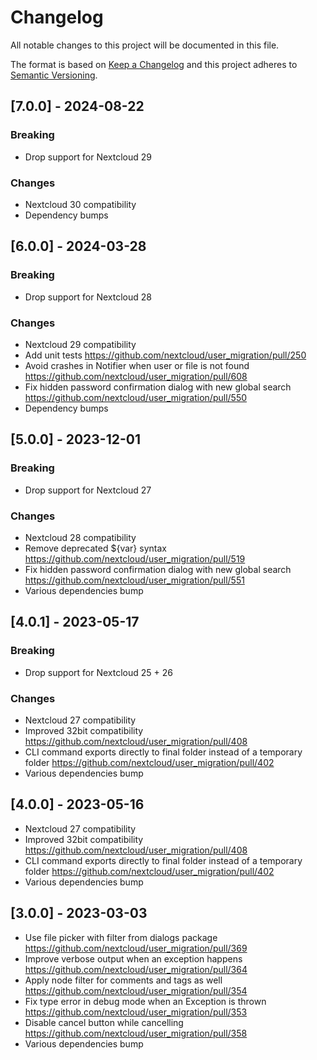 # Changelog

All notable changes to this project will be documented in this file.

The format is based on [Keep a Changelog](http://keepachangelog.com/en/1.0.0/)
and this project adheres to [Semantic Versioning](http://semver.org/spec/v2.0.0.html).

## [7.0.0] - 2024-08-22

### Breaking

* Drop support for Nextcloud 29

### Changes

* Nextcloud 30 compatibility
* Dependency bumps

## [6.0.0] - 2024-03-28

### Breaking

* Drop support for Nextcloud 28

### Changes

* Nextcloud 29 compatibility
* Add unit tests https://github.com/nextcloud/user_migration/pull/250
* Avoid crashes in Notifier when user or file is not found https://github.com/nextcloud/user_migration/pull/608
* Fix hidden password confirmation dialog with new global search https://github.com/nextcloud/user_migration/pull/550
* Dependency bumps

## [5.0.0] - 2023-12-01

### Breaking

* Drop support for Nextcloud 27

### Changes

* Nextcloud 28 compatibility
* Remove deprecated ${var} syntax https://github.com/nextcloud/user_migration/pull/519
* Fix hidden password confirmation dialog with new global search https://github.com/nextcloud/user_migration/pull/551
* Various dependencies bump

## [4.0.1] - 2023-05-17

### Breaking

* Drop support for Nextcloud 25 + 26

### Changes

* Nextcloud 27 compatibility
* Improved 32bit compatibility https://github.com/nextcloud/user_migration/pull/408
* CLI command exports directly to final folder instead of a temporary folder https://github.com/nextcloud/user_migration/pull/402
* Various dependencies bump

## [4.0.0] - 2023-05-16

* Nextcloud 27 compatibility
* Improved 32bit compatibility https://github.com/nextcloud/user_migration/pull/408
* CLI command exports directly to final folder instead of a temporary folder https://github.com/nextcloud/user_migration/pull/402
* Various dependencies bump

## [3.0.0] - 2023-03-03

* Use file picker with filter from dialogs package https://github.com/nextcloud/user_migration/pull/369
* Improve verbose output when an exception happens https://github.com/nextcloud/user_migration/pull/364
* Apply node filter for comments and tags as well https://github.com/nextcloud/user_migration/pull/354
* Fix type error in debug mode when an Exception is thrown https://github.com/nextcloud/user_migration/pull/353
* Disable cancel button while cancelling https://github.com/nextcloud/user_migration/pull/358
* Various dependencies bump
